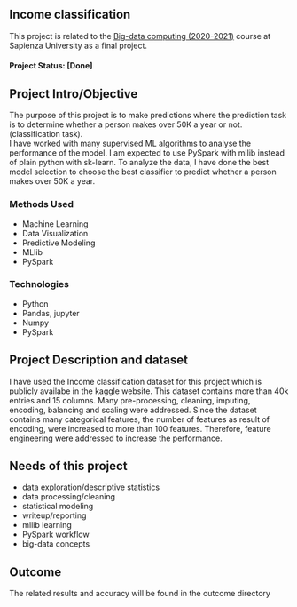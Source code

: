 ## Income classification
This project is related to the [Big-data computing (2020-2021)](https://github.com/gtolomei/big-data-computing) course at Sapienza University as a final project.

#### Project Status: [Done]

## Project Intro/Objective
The purpose of this project is to make predictions where the prediction task is to determine whether a person makes over 50K a year or not. (classification task).
<br>
I have worked with many supervised ML algorithms to analyse the performance of the model. I am expected to use PySpark with mllib instead of plain python with sk-learn. To analyze the data, I have done the best model selection to choose the best classifier to predict whether a person makes over 50K a year. 


### Methods Used
* Machine Learning
* Data Visualization
* Predictive Modeling
* MLlib
* PySpark

### Technologies
* Python
* Pandas, jupyter
* Numpy
* PySpark

## Project Description and dataset
I have used the Income classification dataset for this project which is publicly availabe in the kaggle website. This dataset contains more than 40k entries and 15 columns. Many pre-processing, cleaning, imputing, encoding, balancing and scaling were addressed. Since the dataset contains many categorical features, the number of features as result of encoding, were increased to more than 100 features. Therefore, feature engineering were addressed to increase the performance. 


## Needs of this project
- data exploration/descriptive statistics
- data processing/cleaning
- statistical modeling
- writeup/reporting
- mllib learning 
- PySpark workflow
- big-data concepts

## Outcome
The related results and accuracy will be found in the outcome directory

